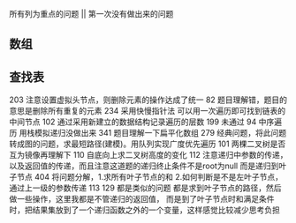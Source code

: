 所有列为重点的问题 || 第一次没有做出来的问题


数组
- 

查找表
-

203 注意设置虚拟头节点，则删除元素的操作达成了统一
82 题目理解错，题目的意思是删除所有重复的元素
234 采用快慢指针法 可以用一次遍历即可找到链表的中间节点
102  通过采用新建立的数据结构记录遍历的层数
199 未通过
94 中序遍历 用栈模拟递归没做出来
341 题目理解一下扁平化数组
279 经典问题，将此问题转成图的问题，求最短路径(建模)。用队列实现广度优先遍历
101 两棵二叉树是否互为镜像再理解下
110 自底向上求二叉树高度的变化
112 注意递归中参数的传递，以及返回值的传递，而且注意这道题的递归终止条件不是root为null
而是递归到叶子节点
404 将问题分解，1.求所有叶子节点的和 2.如何判断是不是左叶子节点，通过上一级的参数传递
113 129 都是类似的问题 都是求到叶子节点的路径，然后做一些操作，这里我都是不管递归的返回值，
而是到了叶子节点时和满足条件时，把结果集放到了一个递归函数之外的一个变量，这样感觉比较减少思考负担